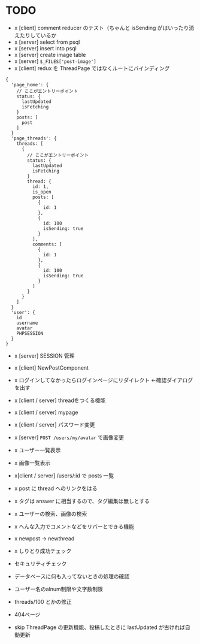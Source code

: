 # TODO
- x [client] comment reducer のテスト（ちゃんと isSending がはいったり消えたりしているか
- x [server] select from psql
- x [server] insert into psql
- x [server] create image table
- x [server] `$_FILES['post-image']`
- x [client] redux を ThreadPage ではなくルートにバインディング
```
{
  'page_home': {
    // ここがエントリーポイント
    status: {
      lastUpdated
      isFetching
    }
    posts: [
      post
    ]
  }
  'page_threads': {
    threads: [
      {
        // ここがエントリーポイント
        status: {
          lastUpdated
          isFetching
        }
        thread: {
          id: 1,
          is_open
          posts: [
            {
              id: 1
            },
            {
              id: 100
              isSending: true
            }
          ],
          comments: [
            {
              id: 1
            },
            {
              id: 100
              isSending: true
            }
          ]
        }
      }
    ]
  }
  'user': {
    id
    username
    avatar
    PHPSESSION
  }
}
```
- x [server] SESSION 管理
- x [client] NewPostComponent
- x ログインしてなかったらログインページにリダイレクト ←確認ダイアログを出す
- x [client / server] threadをつくる機能
- x [client / server] mypage
- x [client / server] パスワード変更
- x [server] `POST /users/my/avatar` で画像変更
- x ユーザー一覧表示
- x 画像一覧表示
- x[client / server] /users/:id で posts 一覧
- x post に thread へのリンクをはる
- x タグは answer に相当するので、タグ編集は無しとする
- x ユーザーの検索、画像の検索 
- x へんな入力でコメントなどをリバーとできる機能
- x newpost -> newthread
- x しりとり成功チェック
- セキュリティチェック
- データベースに何も入ってないときの処理の確認
- ユーザー名のalnum制限や文字数制限 
- threads/100 とかの修正
- 404ページ

- skip ThreadPage の更新機能、投稿したときに lastUpdated が古ければ自動更新
